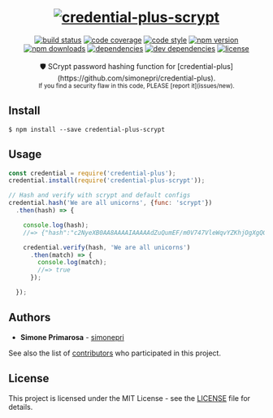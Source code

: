 <h1 align="center">
  <a href="https://github.com/simonepri/credential-plus"><img src="https://github.com/simonepri/credential-plus/blob/master/media/credential-plus.png?raw=true" alt="credential-plus-scrypt" /></a>
</h1>
<div align="center">
  <a href="https://travis-ci.org/simonepri/credential-plus-scrypt"> <img src="https://travis-ci.org/simonepri/credential-plus-scrypt.svg?branch=master" alt="build status"></a>
  <a href="https://codecov.io/gh/simonepri/credential-plus-scrypt"><img src="https://img.shields.io/codecov/c/github/simonepri/credential-plus-scrypt/master.svg" alt="code coverage" /></a>
  <a href="https://github.com/sindresorhus/xo"><img src="https://img.shields.io/badge/code_style-XO-5ed9c7.svg" alt="code style" /></a>
  <a href="https://www.npmjs.com/package/credential-plus-scrypt"><img src="https://img.shields.io/npm/v/credential-plus-scrypt.svg" alt="npm version" /></a>
  <a href="https://www.npmjs.com/package/credential-plus-scrypt"><img src="https://img.shields.io/npm/dm/credential-plus-scrypt.svg" alt="npm downloads" /></a>
  <a href="https://david-dm.org/simonepri/credential-plus-scrypt"><img src="https://david-dm.org/simonepri/credential-plus-scrypt.svg" alt="dependencies" /></a>
  <a href="https://david-dm.org/simonepri/credential-plus-scrypt#info=devDependencies"><img src="https://david-dm.org/simonepri/credential-plus-scrypt/dev-status.svg" alt="dev dependencies" /></a>
  <a href="LICENSE"><img src="https://img.shields.io/github/license/simonepri/credential-plus-scrypt.svg" alt="license" /></a>
</div>
<br />
<div align="center">
  🛡 SCrypt password hashing function for [credential-plus](https://github.com/simonepri/credential-plus).
</div>
<div align="center">
  <sub>
    If you find a security flaw in this code, PLEASE [report it](issues/new).
  </sub>
</div>

## Install

```
$ npm install --save credential-plus-scrypt
```

## Usage
```js
const credential = require('credential-plus');
credential.install(require('credential-plus-scrypt'));

// Hash and verify with scrypt and default configs
credential.hash('We are all unicorns', {func: 'scrypt'})
  .then(hash) => {

    console.log(hash);
    //=> {"hash":"c2NyeXB0AA8AAAAIAAAAAdZuQumEF/m0V747VleWqvYZKhjOgXgQGtIsgOmLQwwc6KZuU2t1uEkqs9tABwGZyFHdCGkSxzpBLtMgx6UVtKwfcuRGKM2uGu1FvJt8avmU","func":"scrypt"}

    credential.verify(hash, 'We are all unicorns')
      .then(match) => {
        console.log(match);
        //=> true
      });

  });
```

## Authors
* **Simone Primarosa** - [simonepri](https://github.com/simonepri)

See also the list of [contributors](https://github.com/simonepri/credential-plus-scrypt/contributors) who participated in this project.

## License
This project is licensed under the MIT License - see the [LICENSE](LICENSE) file for details.
